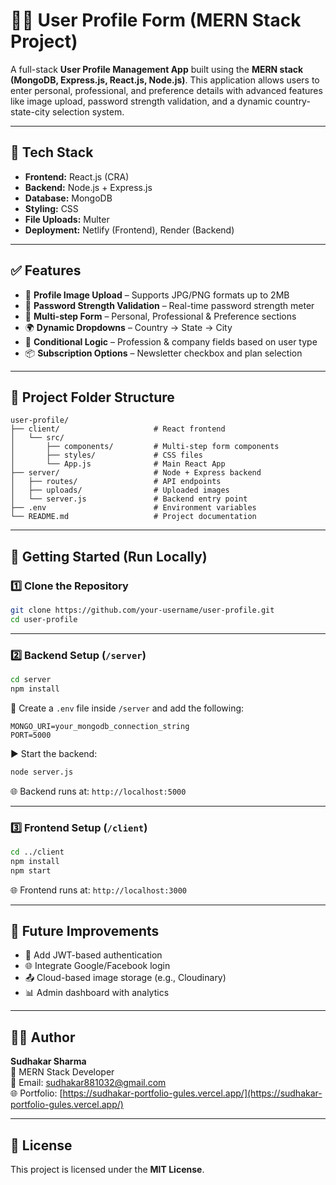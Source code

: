 # 🧑‍💼 User Profile Form (MERN Stack Project)

A full-stack **User Profile Management App** built using the **MERN stack (MongoDB, Express.js, React.js, Node.js)**. This application allows users to enter personal, professional, and preference details with advanced features like image upload, password strength validation, and a dynamic country-state-city selection system.

---

## 🚀 Tech Stack

- **Frontend:** React.js (CRA)
- **Backend:** Node.js + Express.js
- **Database:** MongoDB
- **Styling:** CSS
- **File Uploads:** Multer
- **Deployment:** Netlify (Frontend), Render (Backend)

---

## ✅ Features

- 📸 **Profile Image Upload** – Supports JPG/PNG formats up to 2MB  
- 🔐 **Password Strength Validation** – Real-time password strength meter  
- 🧩 **Multi-step Form** – Personal, Professional & Preference sections  
- 🌍 **Dynamic Dropdowns** – Country → State → City  
- 🎯 **Conditional Logic** – Profession & company fields based on user type  
- 📦 **Subscription Options** – Newsletter checkbox and plan selection

---

## 📁 Project Folder Structure

```
user-profile/
├── client/                     # React frontend
│   └── src/
│       ├── components/         # Multi-step form components
│       ├── styles/             # CSS files
│       └── App.js              # Main React App
├── server/                     # Node + Express backend
│   ├── routes/                 # API endpoints
│   ├── uploads/                # Uploaded images
│   └── server.js               # Backend entry point
├── .env                        # Environment variables
└── README.md                   # Project documentation
```

---

## 🔧 Getting Started (Run Locally)

### 1️⃣ Clone the Repository

```bash
git clone https://github.com/your-username/user-profile.git
cd user-profile
```

---

### 2️⃣ Backend Setup (`/server`)

```bash
cd server
npm install
```

📄 Create a `.env` file inside `/server` and add the following:

```env
MONGO_URI=your_mongodb_connection_string
PORT=5000
```

▶️ Start the backend:

```bash
node server.js
```

🌐 Backend runs at: `http://localhost:5000`

---

### 3️⃣ Frontend Setup (`/client`)

```bash
cd ../client
npm install
npm start
```

🌐 Frontend runs at: `http://localhost:3000`

---

## 🔮 Future Improvements

- 🔐 Add JWT-based authentication  
- 🌐 Integrate Google/Facebook login  
- 📤 Cloud-based image storage (e.g., Cloudinary)  
- 📊 Admin dashboard with analytics  

---

## 🙋‍♂️ Author

**Sudhakar Sharma**  
💼 MERN Stack Developer  
📧 Email: [sudhakar881032@gmail.com](mailto:sudhakar881032@gmail.com)  
🌐 Portfolio: [https://sudhakar-portfolio-gules.vercel.app/](https://sudhakar-portfolio-gules.vercel.app/)

---

## 📄 License

This project is licensed under the **MIT License**.
